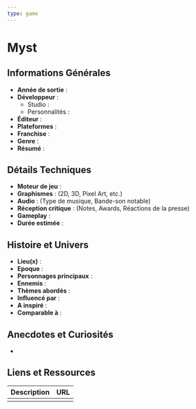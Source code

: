 ```yaml
---
type: game
---
```


# Myst

## Informations Générales

- **Année de sortie** : 
- **Développeur** : 
	- Studio : 
	- Personnalités : 
- **Éditeur** : 
- **Plateformes** : 
- **Franchise** : 
- **Genre** :
- **Résumé** : 

## Détails Techniques
- **Moteur de jeu** : 
- **Graphismes** : (2D, 3D, Pixel Art, etc.)
- **Audio** : (Type de musique, Bande-son notable)
- **Réception critique** : (Notes, Awards, Réactions de la presse)
- **Gameplay** :
- **Durée estimée** : 

## Histoire et Univers
- **Lieu(x)** : 
- **Epoque** : 
- **Personnages principaux** : 
- **Ennemis** :
- **Thèmes abordés** : 
- **Influencé par** :
- **A inspiré** : 
- **Comparable à** :
## Anecdotes et Curiosités
- 
## Liens et Ressources

| Description | URL |
| ----------- | --- |
|             |     |
